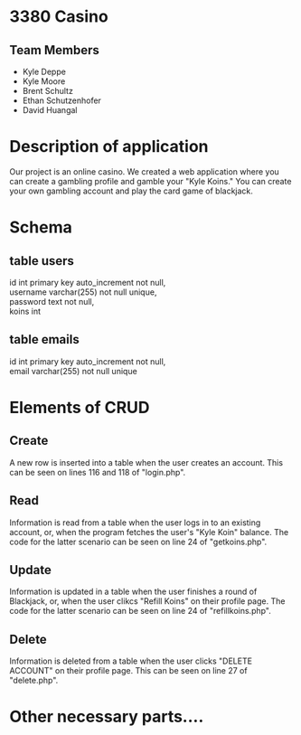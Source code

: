 # 3380 Casino

## Team Members
* Kyle Deppe
* Kyle Moore
* Brent Schultz
* Ethan Schutzenhofer
* David Huangal

# Description of application
Our project is an online casino. We created a web application where you can create a gambling profile and gamble your "Kyle Koins."
You can create your own gambling account and play the card game of blackjack. 
# Schema
## table users
id int primary key auto_increment not null,  
username varchar(255) not null unique,  
password text not null,  
koins int  


## table emails 
id int primary key auto_increment not null,  
email varchar(255) not null unique  


# Elements of CRUD
## Create
A new row is inserted into a table when the user creates an account. This can be seen on lines 116 and 118 of "login.php".

## Read
Information is read from a table when the user logs in to an existing account, or, when the program fetches the user's "Kyle Koin" balance. The code for the latter scenario can be seen on line 24 of "getkoins.php".

## Update
Information is updated in a table when the user finishes a round of Blackjack, or, when the user clikcs "Refill Koins" on their profile page. The code for the latter scenario can be seen on line 24 of "refillkoins.php".

## Delete
Information is deleted from a table when the user clicks "DELETE ACCOUNT" on their profile page. This can be seen on line 27 of "delete.php".


# Other necessary parts....
